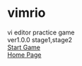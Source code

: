 # vimrio
vi editor practice game  
ver1.0.0 stage1,stage2  
[Start Game](http://cooyou.github.io/vimrio/www/vimrio.html)  
[Home Page](http://cooyou.github.io/vimrio/index.html)  
